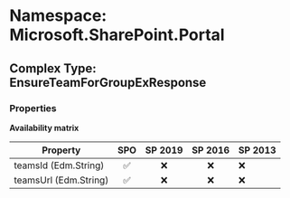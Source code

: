 # Namespace: Microsoft.SharePoint.Portal

## Complex Type: EnsureTeamForGroupExResponse

### Properties

**Availability matrix**

Property | SPO | SP 2019 | SP 2016 | SP 2013
----------|:---:|:-------:|:-------:|:-------
teamsId (Edm.String) | ✅ | ❌ | ❌ | ❌
teamsUrl (Edm.String) | ✅ | ❌ | ❌ | ❌